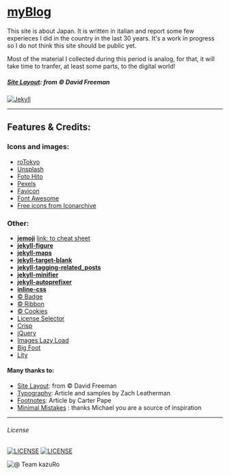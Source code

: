 # [myBlog](https://rotokyo.github.io/blog)

This site is about Japan.
It is written in italian and report some few experieces I did in the country in the last 30 years. It's a work in progress so I do not think this site should be public yet.

Most of the material I collected during this period is analog, for that, it will take time to tranfer, at least some parts, to the digital world!

##### [**Site Layout**][layout]: from © David Freeman

[![Jekyll](https://img.shields.io/badge/jekyll---ver%203.8.5---blue.svg)](https://jekyllrb.com/)

---

## Features & Credits:

### Icons and images:
- [roTokyo](https://rotokyo.github.io)
- [Unsplash](https://unsplash.com)
- [Foto Hito](https://photohito.com)
- [Pexels](https://www.pexels.com)
- [Favicon](https://realfavicongenerator.net)
- [Font Awesome](http://fontawesome.io/)
- [Free icons from Iconarchive](http://www.iconarchive.com)

### Other:
- [**jemoji**](https://github.com/jekyll/jemoji) [link: to cheat sheet](https://www.webfx.com/tools/emoji-cheat-sheet/)
- [**jekyll-figure**](https://github.com/paulrobertlloyd/jekyll-figure)
- [**jekyll-maps**](https://github.com/ayastreb/jekyll-maps)
- [**jekyll-target-blank**](https://github.com/keithmifsud/jekyll-target-blank)
- [**jekyll-tagging-related_posts**](https://github.com/toshimaru/jekyll-tagging-related_posts)
- [**jekyll-minifier**](https://github.com/digitalsparky/jekyll-minifier)
- [**jekyll-autoprefixer**](https://github.com/vwochnik/jekyll-autoprefixer)
- [**inline-css**](https://jonathanjanssens.com/blog/jekyll-inline-css/)
- [ © Badge](https://shields.io/)
- [ © Ribbon](https://github.com/simonwhitaker/github-fork-ribbon-css)
- [ © Cookies](https://jekyllcodex.org)
- [License Selector](https://ufal.github.io/public-license-selector/)
- [Crisp](app.crisp.chat)
- [jQuery](http://jquery.com/)
- [Images Lazy Load](https://github.com/craigbuckler/progressive-image.js)
- [Big Foot](http://www.bigfootjs.com)
- [Lity](http://sorgalla.com/lity)

#### Many thanks to:
- [Site Layout][layout]: from © David Freeman
- [Typography][typography]: Article and samples by Zach Leatherman
- [Footnotes][footnotes]: Article by Carter Pape
- [Minimal Mistakes](https://github.com/mmistakes/minimal-mistakes) : thanks Michael you are a source of inspiration

[layout]: https://artemsheludko.github.io/flexible-jekyll/
[typography]: https://www.zachleat.com/web/comprehensive-webfonts/
[footnotes]: https://carterpape.com/the-blog/making-carterpape.com/round-it-out-and-fix-the-footnotes#fn:gruber-footnote-symbol

---

###### License
[![LICENSE](https://img.shields.io/badge/Personal%20Data%20Protected%20by%3A-EU%20GDPR%20Law-orange)](https://europa.eu/youreurope/business/dealing-with-customers/data-protection/data-protection-gdpr/index_en.htm) [![LICENSE](https://img.shields.io/badge/roTokyo%20pictures-CC--BY--NC--ND%204.0-orange)](https://creativecommons.org/licenses/by-nc-nd/4.0/)  

![@ Team kazuRo](https://img.shields.io/badge/@%20Team%20kazuRo%20%3A%20-%20%20We%20are%20humans!-informational)
